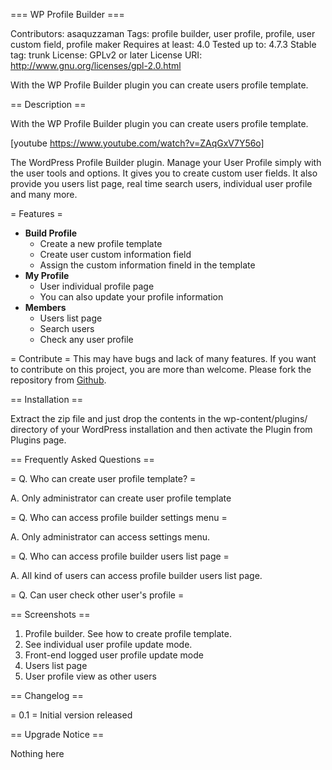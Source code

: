 === WP Profile Builder ===

Contributors: asaquzzaman
Tags: profile builder, user profile, profile, user custom field, profile maker
Requires at least: 4.0
Tested up to: 4.7.3
Stable tag: trunk
License: GPLv2 or later
License URI: http://www.gnu.org/licenses/gpl-2.0.html

With the WP Profile Builder plugin you can create users profile template. 

== Description ==

With the WP Profile Builder plugin you can create users profile template.

[youtube https://www.youtube.com/watch?v=ZAqGxV7Y56o]

The WordPress Profile Builder plugin. Manage your User Profile simply with the user tools and options. It gives you to create custom user fields. It also provide you users list page, real time search users, individual user profile and many more. 

= Features =

 * **Build Profile**
   * Create a new profile template
   * Create user custom information field
   * Assign the custom information fineld in the template
 * **My Profile**
   * User individual profile page
   * You can also update your profile information
 * **Members**
   * Users list page
   * Search users
   * Check any user profile

= Contribute =
This may have bugs and lack of many features. If you want to contribute on this project, you are more than welcome. Please fork the repository from [Github](https://github.com/asaquzzaman/wp-profile-builder).

== Installation ==

Extract the zip file and just drop the contents in the wp-content/plugins/ directory of your WordPress installation and then activate the Plugin from Plugins page.

== Frequently Asked Questions ==

= Q. Who can create user profile template? =

A. Only administrator can create user profile template

= Q. Who can access profile builder settings menu =

A. Only administrator can access settings menu.

= Q. Who can access profile builder users list page =

A. All kind of users can access profile builder users list page.

= Q. Can user check other user's profile =

== Screenshots ==

1. Profile builder. See how to create profile template.
2. See individual user profile update mode.
3. Front-end logged user profile update mode
4. Users list page
5. User profile view as other users

== Changelog ==

= 0.1 =
Initial version released


== Upgrade Notice ==

Nothing here